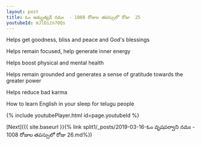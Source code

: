 ```yaml
---
layout: post
title: ఓం అమృత్యవే నమః  - 1008 రోజుల తపస్సులో రోజు  25
youtubeId: mJlDizn70Qs
---
```

 
 
Helps get goodness, bliss and peace and God's blessings
 
Helps remain focused, help generate inner energy 
 
Helps boost physical and mental health 
 
Helps remain grounded and generates a sense of gratitude towards the greater power 
 
Helps reduce bad karma
 
How to learn English in your sleep for telugu people
 
 
 
 


{% include youtubePlayer.html id=page.youtubeId %}
 
[Next]({{ site.baseurl }}{% link split1/_posts/2019-03-16-ఓం వృషపర్వాని నమః  - 1008 రోజుల తపస్సులో రోజు  26.md%})
 
